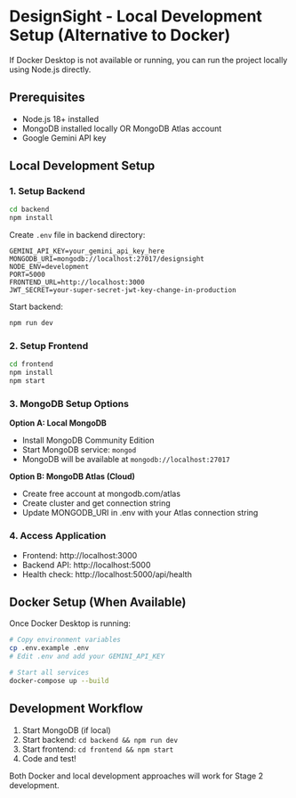 # DesignSight - Local Development Setup (Alternative to Docker)

If Docker Desktop is not available or running, you can run the project locally using Node.js directly.

## Prerequisites
- Node.js 18+ installed
- MongoDB installed locally OR MongoDB Atlas account
- Google Gemini API key

## Local Development Setup

### 1. Setup Backend
```bash
cd backend
npm install
```

Create `.env` file in backend directory:
```env
GEMINI_API_KEY=your_gemini_api_key_here
MONGODB_URI=mongodb://localhost:27017/designsight
NODE_ENV=development
PORT=5000
FRONTEND_URL=http://localhost:3000
JWT_SECRET=your-super-secret-jwt-key-change-in-production
```

Start backend:
```bash
npm run dev
```

### 2. Setup Frontend
```bash
cd frontend
npm install
npm start
```

### 3. MongoDB Setup Options

**Option A: Local MongoDB**
- Install MongoDB Community Edition
- Start MongoDB service: `mongod`
- MongoDB will be available at `mongodb://localhost:27017`

**Option B: MongoDB Atlas (Cloud)**
- Create free account at mongodb.com/atlas
- Create cluster and get connection string
- Update MONGODB_URI in .env with your Atlas connection string

### 4. Access Application
- Frontend: http://localhost:3000
- Backend API: http://localhost:5000
- Health check: http://localhost:5000/api/health

## Docker Setup (When Available)

Once Docker Desktop is running:
```bash
# Copy environment variables
cp .env.example .env
# Edit .env and add your GEMINI_API_KEY

# Start all services
docker-compose up --build
```

## Development Workflow

1. Start MongoDB (if local)
2. Start backend: `cd backend && npm run dev`
3. Start frontend: `cd frontend && npm start`
4. Code and test!

Both Docker and local development approaches will work for Stage 2 development.
